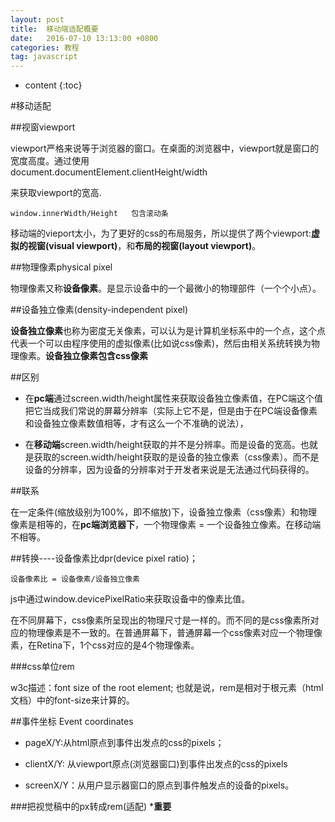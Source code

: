 ```yaml
---
layout: post
title:  移动端适配概要
date:   2016-07-10 13:13:00 +0800
categories: 教程
tag: javascript
---
```


* content
{:toc}


#移动适配

##视窗viewport

viewport严格来说等于浏览器的窗口。在桌面的浏览器中，viewport就是窗口的宽度高度。通过使用 		
	  document.documentElement.clientHeight/width 
      
来获取viewport的宽高.

    window.innerWidth/Height   包含滚动条
    
移动端的vieport太小，为了更好的css的布局服务，所以提供了两个viewport:**虚拟的视窗(visual viewport)**，和**布局的视窗(layout viewport)**。

##物理像素physical pixel

物理像素又称**设备像素**。是显示设备中的一个最微小的物理部件（一个个小点）。

##设备独立像素(density-independent pixel)

**设备独立像素**也称为密度无关像素，可以认为是计算机坐标系中的一个点，这个点代表一个可以由程序使用的虚拟像素(比如说css像素)，然后由相关系统转换为物理像素。**设备独立像素包含css像素**

##区别

- 在**pc端**通过screen.width/height属性来获取设备独立像素值，在PC端这个值把它当成我们常说的屏幕分辨率（实际上它不是，但是由于在PC端设备像素和设备独立像素数值相等，才有这么一个不准确的说法），

- 在**移动端**screen.width/height获取的并不是分辨率。而是设备的宽高。也就是获取的screen.width/height获取的是设备的独立像素（css像素）。而不是设备的分辨率，因为设备的分辨率对于开发者来说是无法通过代码获得的。

##联系

在一定条件(缩放级别为100%，即不缩放)下，设备独立像素（css像素）和物理像素是相等的，在**pc端浏览器下**，一个物理像素 = 一个设备独立像素。在移动端不相等。

##转换----设备像素比dpr(device pixel ratio)；

	设备像素比 = 设备像素/设备独立像素   
js中通过window.devicePixelRatio来获取设备中的像素比值。

在不同屏幕下，css像素所呈现出的物理尺寸是一样的。而不同的是css像素所对应的物理像素是不一致的。在普通屏幕下，普通屏幕一个css像素对应一个物理像素，在Retina下，1个css对应的是4个物理像素。

###css单位rem

w3c描述：font size of the root element;
也就是说，rem是相对于根元素（html文档）中的font-size来计算的。

##事件坐标 Event coordinates

- pageX/Y:从html原点到事件出发点的css的pixels；

- clientX/Y: 从viewport原点(浏览器窗口)到事件出发点的css的pixels

- screenX/Y：从用户显示器窗口的原点到事件触发点的设备的pixels。



###把视觉稿中的px转成rem(适配) ***重要**




